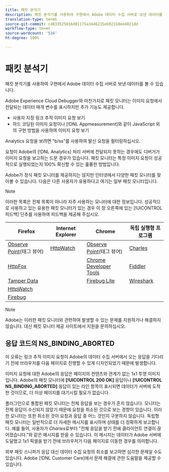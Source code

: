 ```yaml
---
title: 패킷 분석기
description: 패킷 분석기를 사용하여 구현에서 Adobe 데이터 수집 서버로 보낸 데이터를 볼 수 있습니다.
translation-type: tm+mt
source-git-commit: c4833525816d81175a3446215eb92310ee4021dd
workflow-type: tm+mt
source-wordcount: '534'
ht-degree: 100%

---
```



# 패킷 분석기

패킷 분석기를 사용하여 구현에서 Adobe 데이터 수집 서버로 보낸 데이터를 볼 수 있습니다.

Adobe Experience Cloud Debugger와 마찬가지로 패킷 모니터는 이미지 요청에서 전달되는 데이터 매개 변수를 표시하지만 추가 기능도 제공합니다.

* 사용자 지정 링크 추적 이미지 요청 보기
* 하드 코딩된 이미지 요청이나 [!DNL Appmeasurement]와 같이 JavaScript 외의 구현 방법을 사용하여 이미지 요청 보기

Analytics 요청을 보려면 &quot;b/ss&quot;를 사용하여 발신 요청을 필터링하십시오.

요청이 Adobe의 [!DNL Analytics] 처리 서버에 전달되지 못하는 경우에도 디버거가 이미지 요청을 보고하는 드문 경우가 있습니다. 패킷 모니터는 특정 이미지 요청이 성공적으로 실행되었는지 100% 확신할 수 있는 훌륭한 방법입니다.

Adobe가 정식 패킷 모니터를 제공하지는 않지만 인터넷에서 다양한 패킷 모니터를 찾아볼 수 있습니다. 다음은 다른 사용자가 유용하다고 여기는 일부 패킷 모니터입니다.

>[!NOTE]
>
>이러한 목록은 전체 목록이 아니라 자주 사용하는 모니터에 대한 정보입니다. 성공적으로 사용하고 있는 유용한 패킷 모니터가 있는 경우 이 창 오른쪽에 있는 [!UICONTROL 피드백] 단추를 사용하여 피드백을 제공해 주십시오.

| Firefox | Internet Explorer | Chrome | 독립 실행형 프로그램 |
|---|---|---|---|
| [Observe Point](https://www.observepoint.com/product#plugin)(태그 뷰어) | [HttpWatch](https://www.httpwatch.com/) | [Observe Point](https://www.observepoint.com/product#plugin)(태그 뷰어) | [Charles](https://www.charlesproxy.com/) |
| [HttpFox](https://addons.mozilla.org/ko-KR/firefox/addon/httpfox/) |  | [Chrome Developer Tools](https://code.google.com/chrome/devtools/docs/overview.html) | [Fiddler](https://www.fiddler2.com/fiddler2/) |
| [Tamper Data](https://addons.mozilla.org/ko-kr/firefox/addon/tamper-data/) |  | [Firebug Lite](https://chrome.google.com/webstore/detail/bmagokdooijbeehmkpknfglimnifench) | [Wireshark](https://www.wireshark.org/) |
| [HttpWatch](https://www.httpwatch.com/) |  |  |  |
| [Firebug](https://getfirebug.com/) |  |  |  |

>[!NOTE]
>
>Adobe는 이러한 패킷 모니터와 관련하여 발생할 수 있는 문제를 지원하거나 해결하지 않습니다. 대신 패킷 모니터 제공 사이트에서 지원을 문의하십시오.

## 응답 코드의 NS_BINDING_ABORTED

이 오류는 링크 추적 이미지 요청이 Adobe의 데이터 수집 서버에서 오는 응답을 기다리기 전에 브라우저를 다음 페이지로 진행할 수 있게 디자인되었기 때문에 발생합니다.

이미지 요청에 대한 Adobe의 응답은 페이지의 컨텐츠와 관계가 없는 1x1 투명 이미지입니다. Adobe의 패킷 모니터에 **[!UICONTROL 200 OK]** 응답이나 **[!UICONTROL NS_BINDING_ABORTED]** 응답이 있는 라인 항목이 표시되면 데이터가 서버에 도착한 것이므로, 더 이상 페이지를 대기시킬 필요가 없습니다.

플러그인으로 통합된 패킷 모니터는 전체 응답을 보는 경우가 흔치 않습니다. 모니터는 전체 응답이 수신되지 않았기 때문에 요청을 취소된 것으로 보는 경향이 있습니다. 이러한 모니터는 또한 취소된 것이 요청과 응답 중 어느 것인지 구분하지 않습니다. 독립형 패킷 모니터는 일반적으로 더 자세한 메시지를 표시하며 상태를 더 정확하게 보고합니다. 예를 들어, 사용자가 *Charles*&#x200B;로부터 &quot;전체 응답을 받기 전에 클라이언트 연결이 끊어졌습니다.&quot;와 같은 메시지를 받을 수 있습니다. 이 메시지는 데이터가 Adobe 서버에 도달했고 1x1 픽셀을 받기 전에 브라우저가 다음 페이지로 이동한 경우를 의미합니다.

외부 패킷 스니퍼가 응답 대신 데이터 수집 요청의 취소를 보고하면 심각한 문제일 수도 있습니다. Adobe [!DNL Customer Care]에서 문제 해결에 관한 도움말을 제공할 수 있습니다.
